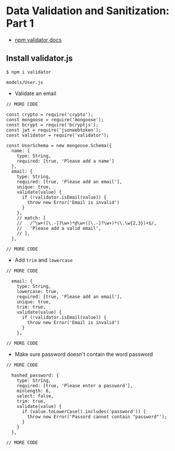 # Data Validation and Sanitization: Part 1
* [npm validator docs](https://www.npmjs.com/package/validator)

## Install validator.js
`$ npm i validator`

`models/User.js`

* Validate an email

```
// MORE CODE

const crypto = require('crypto');
const mongoose = require('mongoose');
const bcrypt = require('bcryptjs');
const jwt = require('jsonwebtoken');
const validator = require('validator');

const UserSchema = new mongoose.Schema({
  name: {
    type: String,
    required: [true, 'Please add a name']
  },
  email: {
    type: String,
    required: [true, 'Please add an email'],
    unique: true,
    validate(value) {
      if (!validator.isEmail(value)) {
        throw new Error('Email is invalid')
      }
    },
    // match: [
    //   /^\w+([\.-]?\w+)*@\w+([\.-]?\w+)*(\.\w{2,3})+$/,
    //   'Please add a valid email',
    // ],
  },

// MORE CODE
```

* Add `trim` and `lowercase`

```
// MORE CODE

  email: {
    type: String,
    lowercase: true,
    required: [true, 'Please add an email'],
    unique: true,
    trim: true,
    validate(value) {
      if (!validator.isEmail(value)) {
        throw new Error('Email is invalid')
      }
    },

// MORE CODE
```

* Make sure password doesn't contain the word password

```
// MORE CODE

  hashed_password: {
    type: String,
    required: [true, 'Please enter a password'],
    minlength: 6,
    select: false,
    trim: true,
    validate(value) {
      if (value.toLowerCase().includes('password')) {
        throw new Error('Passord cannot contain "password"');
      }
    }
  },

// MORE CODE
```
